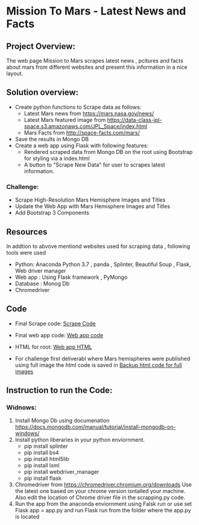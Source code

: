 # Mission To Mars - Latest News and Facts

## Project Overview:
The web page Mission to Mars scrapes latest news , pcitures and facts about mars from different websites and present this information in a nice layout.

## Solution overview:

- Create python functions to Scrape data as follows:
    - Latest Mars news from https://mars.nasa.gov/news/
    - Latest Mars featured image from https://data-class-jpl-space.s3.amazonaws.com/JPL_Space/index.html
    - Mars Facts from http://space-facts.com/mars/
- Save the results in Mongo DB
- Create a web app using Flask with following features:
    - Rendered scraped data from Mongo DB on the root using Bootstrap for styling via a index.html
    - A button to "Scrape New Data" for user to scrapes latest information.

### Challenge:

- Scrape High-Resolution Mars Hemisphere Images and Titles
- Update the Web App with Mars Hemisphere Images and Titles
- Add Bootstrap 3 Components


## Resources
In addtion to abvove mentiond websites used for scraping data , following tools were used 
- Python: Anaconda Python 3.7 , panda , Splinter, Beautiful Soup , Flask, Web driver manager
- Web app : Using Flask framework , PyMongo
- Database : Monog Db
- Chromedriver 

## Code

- Final Scrape code: [Scrape Code](scrapping.py)
- Final web app code: [Web app code](app.py)
- HTML for root: [Web app HTML](templates\index.html)

- For challenge first deliverabl where Mars hemispheres were published using full image the html code is saved in [Backup html code for full images](\templates\Full_Image_D2_index.html)


## Instruction to run the Code:

### Widnows:

1. Install Mongo Db using documenation https://docs.mongodb.com/manual/tutorial/install-mongodb-on-windows/
2. Install python liberaries in your python enviornment.
    - pip install splinter
    - pip install bs4 
    - pip install html5lib
    - pip install lxml
    - pip install webdriver_manager
    - pip install flask
3. Chromedriver from https://chromedriver.chromium.org/downloads Use the latest one based on your chrome version isntalled your machine. Also edit the location of Chrome driver file in the scrapping.py code.
4. Run the app from the anaconda enviornment using Falsk run <full path to app.py> or use set Flask app = app.py and run Flask run from the folder where the app.py is located
